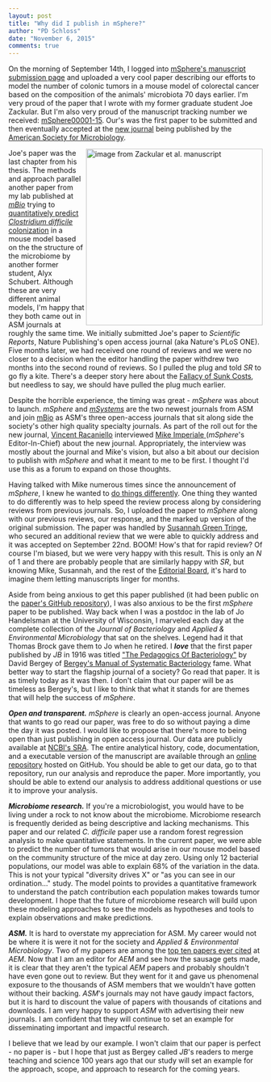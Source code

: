 ```yaml
---
layout: post
title: "Why did I publish in mSphere?"
author: "PD Schloss"
date: "November 6, 2015"
comments: true
---
```


On the morning of September 14th, I logged into [mSphere's manuscript submission page](https://msphere.msubmit.com) and uploaded a very cool paper describing our efforts to model the number of colonic tumors in a mouse model of colorectal cancer based on the composition of the animals' microbiota 70 days earlier. I'm very proud of the paper that I wrote with my former graduate student Joe Zackular. But I'm also very proud of the manuscript tracking number we received: [mSphere00001-15](https://msphere.asm.org/mSphere.00001-15-abstract.php). Our's was the first paper to be submitted and then eventually accepted at the [new journal](https://msphere.asm.org) being published by the [American Society for Microbiology](https://www.asm.org).

<img alt="image from Zackular et al. manuscript" src="https://raw.githubusercontent.com/SchlossLab/Zackular_AbAOMDSS_mSphere_2015/master/results/figures/model_fit-1.png" width="350" height="350" align="right">

Joe's paper was the last chapter from his thesis. The methods and approach parallel another paper from my lab published at [*mBio*](https://mbio.asm.org) trying to [quantitatively predict *Clostridium difficile* colonization](https://mbio.asm.org/content/6/4/e00974-15) in a mouse model based on the the structure of the microbiome by another former student, Alyx Schubert. Although these are very different animal models, I'm happy that they both came out in ASM journals at roughly the same time. We initially submitted Joe's paper to *Scientific Reports*, Nature Publishing's open access journal (aka Nature's PLoS ONE). Five months later, we had received one round of reviews and we were no closer to a decision when the editor handling the paper withdrew two months into the second round of reviews. So I pulled the plug and told *SR* to go fly a kite. There's a deeper story here about the [Fallacy of Sunk Costs](https://en.wikipedia.org/wiki/Sunk_costs), but needless to say, we should have pulled the plug much earlier.


Despite the horrible experience, the timing was great - *mSphere* was about to launch. *mSphere* and [*mSystems*](https://msystems.asm.org) are the two newest journals from ASM and join [mBio](https://mbio.asm.org) as ASM's three open-access journals that sit along side the society's other high quality specialty journals. As part of the roll out for the new journal, [Vincent Racaniello](http://www.virology.ws) interviewed [Mike Imperiale ](https://medicine.umich.edu/dept/microbiology-immunology/michael-j-imperiale-phd) (*mSphere*'s Editor-In-Chief) about the new journal. Appropriately, the interview was mostly about the journal and Mike's vision, but also a bit about our decision to publish with *mSphere* and what it meant to me to be first. I thought I'd use this as a forum to expand on those thoughts.

Having talked with Mike numerous times since the announcement of *mSphere*, I knew he wanted to [do things differently](https://msphere.asm.org/documents/mSphere.00006-15.pdf). One thing they wanted to do differently was to help speed the review process along by considering reviews from previous journals. So, I uploaded the paper to *mSphere* along with our previous reviews, our response, and the marked up version of the original submission. The paper was handled by [Susannah Green Tringe](https://jgi.doe.gov/about-us/organization/strategic-management/susannah-tringe/), who secured an additional review that we were able to quickly address and it was accepted on September 22nd. BOOM! How's that for rapid review? Of course I'm biased, but we were very happy with this result. This is only an *N* of 1 and there are probably people that are similarly happy with *SR*, but knowing Mike, Susannah, and the rest of the [Editorial Board](https://msphere.asm.org/interior-eic.php), it's hard to imagine them letting manuscripts linger for months.

Aside from being anxious to get this paper published (it had been public on the [paper's GitHub repository](https://github.com/SchlossLab/Zackular_AbAOMDSS_mSphere_2015)), I was also anxious to be the first *mSphere* paper to be published. Way back when I was a postdoc in the lab of Jo Handelsman at the University of Wisconsin, I marveled each day at the complete collection of the *Journal of Bacteriology* and *Applied & Environmental Microbiology* that sat on the shelves. Legend had it that Thomas Brock gave them to Jo when he retired. I ***love*** that the first paper published by *JB* in 1916 was titled ["The Pedagogics Of Bacteriology"](https://jb.asm.org/content/1/1/5.full.pdf) by David Bergey of [Bergey's Manual of Systematic Bacteriology](https://en.wikipedia.org/wiki/Bergey%27s_Manual_of_Systematic_Bacteriology) fame. What better way to start the flagship journal of a society? Go read that paper. It is as timely today as it was then. I don't claim that our paper will be as timeless as Bergey's, but I like to think that what it stands for are themes that will help the success of *mSphere*.

***Open and transparent.*** *mSphere* is clearly an open-access journal. Anyone that wants to go read our paper, was free to do so without paying a dime the day it was posted. I would like to propose that there's more to being open than just publishing in open access journal. Our data are publicly available at [NCBI's SRA](https://www.ncbi.nlm.nih.gov/sra/?term=SRP056144). The entire analytical history, code, documentation, and a executable version of the manuscript are available through an [online repository](https://github.com/SchlossLab/Zackular_AbAOMDSS_mSphere_2015) hosted on GitHub. You should be able to get our data, go to that repository, run our analysis and reproduce the paper. More importantly, you should be able to extend our analysis to address additional questions or use it to improve your analysis.

***Microbiome research.*** If you're a microbiologist, you would have to be living under a rock to not know about the microbiome. Microbiome research is frequently derided as being descriptive and lacking mechanisms. This paper and our related *C. difficile* paper use a random forest regression analysis to make quantitative statements. In the current paper, we were able to predict the number of tumors that would arise in our mouse model based on the community structure of the mice at day zero. Using only 12 bacterial populations, our model was able to explain 68% of the variation in the data. This is not your typical "diversity drives X" or "as you can see in our ordination..." study. The model points to provides a quantitative framework to understand the patch contribution each population makes towards tumor development. I hope that the future of microbiome research will build upon these modeling approaches to see the models as hypotheses and tools to explain observations and make predictions.

***ASM.*** It is hard to overstate my appreciation for ASM. My career would not be where it is were it not for the society and *Applied & Environmental Microbiology*. Two of my papers are among the [top ten papers ever cited](https://aem.asm.org/articles/most-cited) at *AEM*. Now that I am an editor for *AEM* and see how the sausage gets made, it is clear that they aren't the typical *AEM* papers and probably shouldn't have even gone out to review. But they went for it and gave us phenomenal exposure to the thousands of ASM members that we wouldn't have gotten without their backing. *ASM*'s journals may not have gaudy impact factors, but it is hard to discount the value of papers with thousands of citations and downloads. I am very happy to support *ASM* with advertising their new journals. I am confident that they will continue to set an example for disseminating important and impactful research.


I believe that we lead by our example. I won't claim that our paper is perfect - no paper is - but I hope that just as Bergey called *JB*'s readers to merge teaching and science 100 years ago that our study will set an example for the approach, scope, and approach to research for the coming years.
